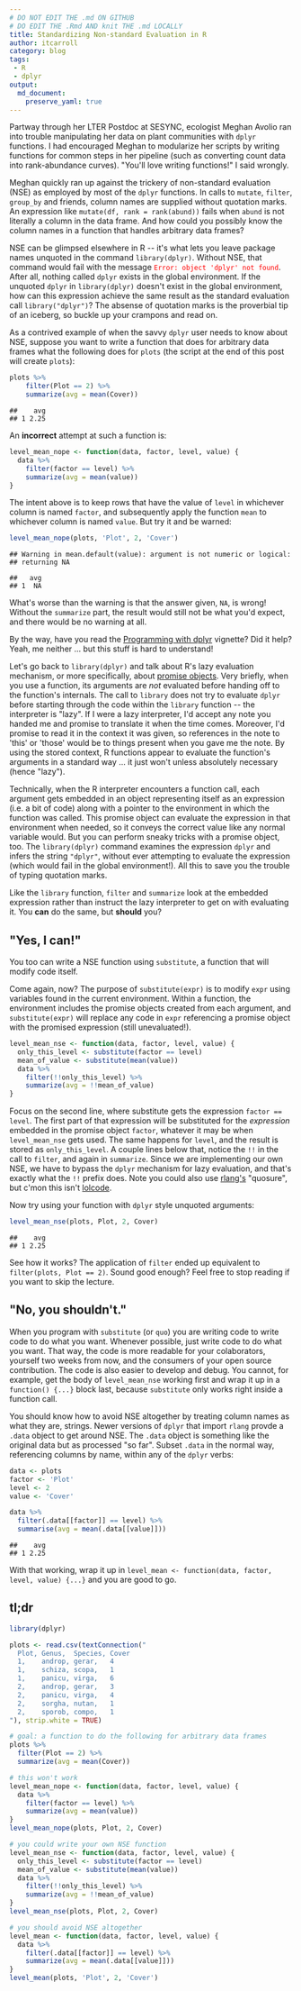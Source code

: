 ```yaml
---
# DO NOT EDIT THE .md ON GITHUB
# DO EDIT THE .Rmd AND knit THE .md LOCALLY
title: Standardizing Non-standard Evaluation in R
author: itcarroll
category: blog
tags:
 - R
 - dplyr
output:
  md_document:
    preserve_yaml: true
---
```


Partway through her LTER Postdoc at SESYNC, ecologist Meghan Avolio ran into trouble manipulating her data on plant communities with `dplyr` functions. I had encouraged Meghan to modularize her scripts by writing functions for common steps in her pipeline (such as converting count data into rank-abundance curves). "You'll love writing functions!" I said wrongly.

Meghan quickly ran up against the trickery of non-standard evaluation (NSE) as employed by most of the `dplyr` functions. In calls to `mutate`, `filter`, `group_by` and friends, column names are supplied without quotation marks. An expression like `mutate(df, rank = rank(abund))` fails when `abund` is not literally a column in the data frame. And how could you possibly know the column names in a function that handles arbitrary data frames?

NSE can be glimpsed elsewhere in R -- it's what lets you leave package names unquoted in the command `library(dplyr)`. Without NSE, that command would fail with the message <span style="color:red;">`Error: object 'dplyr' not found`</span>. After all, nothing called `dplyr` exists in the global environment. If the unquoted `dplyr` in `library(dplyr)` doesn't exist in the global environment, how can this expression achieve the same result as the standard evaluation call `library("dplyr")`? The absense of quotation marks is the proverbial tip of an iceberg, so buckle up your crampons and read on.

As a contrived example of when the savvy `dplyr` user needs to know about NSE, suppose you want to write a function that does for arbitrary data frames what the following does for `plots` (the script at the end of this post will create `plots`):




```r
plots %>%
    filter(Plot == 2) %>%
    summarize(avg = mean(Cover))
```

```
##    avg
## 1 2.25
```

An **incorrect** attempt at such a function is:


```r
level_mean_nope <- function(data, factor, level, value) {
  data %>%
    filter(factor == level) %>%
    summarize(avg = mean(value))
}
```

The intent above is to keep rows that have the value of `level` in whichever column is named `factor`, and subsequently apply the function `mean` to whichever column is named `value`. But try it and be warned:


```r
level_mean_nope(plots, 'Plot', 2, 'Cover')
```

```
## Warning in mean.default(value): argument is not numeric or logical:
## returning NA
```

```
##   avg
## 1  NA
```

What's worse than the warning is that the answer given, `NA`, is wrong! Without the `summarize` part, the result would still not be what you'd expect, and there would be no warning at all.

By the way, have you read the [Programming with dplyr] vignette? Did it help? Yeah, me neither ... but this stuff is hard to understand!

Let's go back to `library(dplyr)` and talk about R's lazy evaluation mechanism, or more specifically, about [promise objects]. Very briefly, when you use a function, its arguments are *not* evaluated before handing off to the function's internals. The call to `library` does not try to evaluate `dplyr` before starting through the code within the `library` function -- the interpreter is "lazy". If I were a lazy interpreter, I'd accept any note you handed me and promise to translate it when the time comes. Moreover, I'd promise to read it in the context it was given, so references in the note to 'this' or 'those' would be to things present when you gave me the note. By using the stored context, R functions appear to evaluate the function's arguments in a standard way ... it just won't unless absolutely necessary (hence "lazy").

Technically, when the R interpreter encounters a function call, each argument gets embedded in an object representing itself as an expression (i.e. a bit of code) along with a pointer to the environment in which the function was called. This promise object can evaluate the expression in that environment when needed, so it conveys the correct value like any normal variable would. But you can perform sneaky tricks with a promise object, too. The `library(dplyr)` command examines the expression `dplyr` and infers the string `"dplyr"`, without ever attempting to evaluate the expression (which would fail in the global environment!). All this to save you the trouble of typing quotation marks.

Like the `library` function, `filter` and `summarize` look at the embedded expression rather than instruct the lazy interpreter to get on with evaluating it. You **can** do the same, but **should** you?

## "Yes, I can!"

You too can write a NSE function using `substitute`, a function that will modify code itself.

Come again, now? The purpose of `substitute(expr)` is to modify `expr` using variables found in the current environment. Within a function, the environment includes the promise objects created from each argument, and `substitute(expr)` will replace any code in `expr` referencing a promise object with the promised expression (still unevaluated!).


```r
level_mean_nse <- function(data, factor, level, value) {
  only_this_level <- substitute(factor == level)
  mean_of_value <- substitute(mean(value))
  data %>%
    filter(!!only_this_level) %>%
    summarize(avg = !!mean_of_value)
}
```

Focus on the second line, where substitute gets the expression `factor == level`. The first part of that expression will be substituted for the *expression* embedded in the promise object `factor`, whatever it may be when `level_mean_nse` gets used. The same happens for `level`, and the result is stored as `only_this_level`. A couple lines below that, notice the `!!` in the call to `filter`, and again in `summarize`. Since we are implementing our own NSE, we have to bypass the `dplyr` mechanism for lazy evaluation, and that's exactly what the `!!` prefix does. Note you could also use [rlang's] "quosure", but c'mon this isn't [lolcode].

Now try using your function with `dplyr` style unquoted arguments:


```r
level_mean_nse(plots, Plot, 2, Cover)
```

```
##    avg
## 1 2.25
```

See how it works? The application of `filter` ended up equivalent to `filter(plots, Plot == 2)`. Sound good enough? Feel free to stop reading if you want to skip the lecture.

## "No, you shouldn't."

When you program with `substitute` (or `quo`) you are writing code to write code to do what you want. Whenever possible, just write code to do what you want. That way, the code is more readable for your colaborators, yourself two weeks from now, and the consumers of your open source contribution. The code is also easier to develop and debug. You cannot, for example, get the body of `level_mean_nse` working first and wrap it up in a `function() {...}` block last, because `substitute` only works right inside a function call.

You should know how to avoid NSE altogether by treating column names as what they are, strings. Newer versions of `dplyr` that import `rlang` provde a `.data` object to get around NSE. The `.data` object is something like the original data but as processed "so far". Subset `.data` in the normal way, referencing columns by name, within any of the `dplyr` verbs:


```r
data <- plots
factor <- 'Plot'
level <- 2
value <- 'Cover'

data %>%
  filter(.data[[factor]] == level) %>%
  summarise(avg = mean(.data[[value]]))
```

```
##    avg
## 1 2.25
```

With that working, wrap it up in `level_mean <- function(data, factor, level, value) {...}` and you are good to go.

## tl;dr


```r
library(dplyr)

plots <- read.csv(textConnection("
  Plot, Genus,  Species, Cover
  1,    androp, gerar,   4
  1,    schiza, scopa,   1
  1,    panicu, virga,   6
  2,    androp, gerar,   3
  2,    panicu, virga,   4
  2,    sorgha, nutan,   1
  2,    sporob, compo,   1
"), strip.white = TRUE)

# goal: a function to do the following for arbitrary data frames
plots %>%
  filter(Plot == 2) %>%
  summarize(avg = mean(Cover))

# this won't work
level_mean_nope <- function(data, factor, level, value) {
  data %>%
    filter(factor == level) %>%
    summarize(avg = mean(value))
}
level_mean_nope(plots, Plot, 2, Cover)

# you could write your own NSE function
level_mean_nse <- function(data, factor, level, value) {
  only_this_level <- substitute(factor == level)
  mean_of_value <- substitute(mean(value))
  data %>%
    filter(!!only_this_level) %>%
    summarize(avg = !!mean_of_value)
}
level_mean_nse(plots, Plot, 2, Cover)

# you should avoid NSE altogether
level_mean <- function(data, factor, level, value) {
  data %>%
    filter(.data[[factor]] == level) %>%
    summarize(avg = mean(.data[[value]]))
}
level_mean(plots, 'Plot', 2, 'Cover')
```

[Programming with dplyr]: https://cran.r-project.org/web/packages/dplyr/vignettes/programming.html
[promise objects]: https://cran.r-project.org/doc/manuals/r-release/R-lang.html#Promise-objects
[rlang's]: https://cran.r-project.org/package=rlang
[lolcode]: http://lolcode.org/
